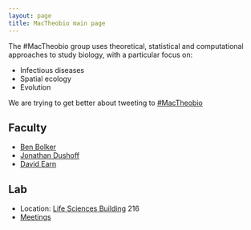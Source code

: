```yaml
---
layout: page
title: MacTheobio main page
---
```


The #MacTheobio group uses theoretical, statistical and computational
approaches to study biology, with a particular focus on:

* Infectious diseases
* Spatial ecology
* Evolution

We are trying to get better about tweeting to [#MacTheobio](https://twitter.com/hashtag/mactheobio?f=tweets&vertical=default)

Faculty
-------

* [Ben Bolker](https://ms.mcmaster.ca/~bolker/)
* [Jonathan Dushoff](dushoff.html)
* [David Earn](https://davidearn.mcmaster.ca/)

Lab
---

* Location: [Life Sciences Building](http://maps.google.com/?ie=UTF8&ll=43.260982,-79.917929&spn=0.000855,0.002064&t=h&z=20) 216 
* [Meetings](https://github.com/mac-theobio/Lab_meeting)

